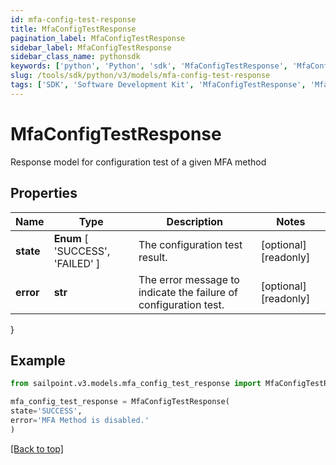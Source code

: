 ```yaml
---
id: mfa-config-test-response
title: MfaConfigTestResponse
pagination_label: MfaConfigTestResponse
sidebar_label: MfaConfigTestResponse
sidebar_class_name: pythonsdk
keywords: ['python', 'Python', 'sdk', 'MfaConfigTestResponse', 'MfaConfigTestResponse'] 
slug: /tools/sdk/python/v3/models/mfa-config-test-response
tags: ['SDK', 'Software Development Kit', 'MfaConfigTestResponse', 'MfaConfigTestResponse']
---
```


# MfaConfigTestResponse

Response model for configuration test of a given MFA method

## Properties

Name | Type | Description | Notes
------------ | ------------- | ------------- | -------------
**state** |  **Enum** [  'SUCCESS',    'FAILED' ] | The configuration test result. | [optional] [readonly] 
**error** | **str** | The error message to indicate the failure of configuration test. | [optional] [readonly] 
}

## Example

```python
from sailpoint.v3.models.mfa_config_test_response import MfaConfigTestResponse

mfa_config_test_response = MfaConfigTestResponse(
state='SUCCESS',
error='MFA Method is disabled.'
)

```
[[Back to top]](#) 

